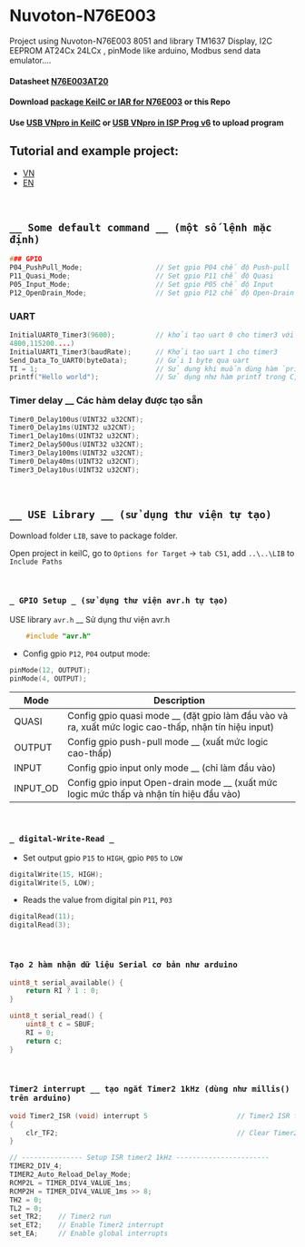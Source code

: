 # Nuvoton-N76E003

Project using Nuvoton-N76E003 8051 and library TM1637 Display, I2C EEPROM AT24Cx 24LCx , pinMode like arduino, Modbus send data emulator....

#### Datasheet [N76E003AT20](https://www.nuvoton.com/export/resource-files/DS_N76E003_EN_Rev1.10.pdf)

#### Download [package KeilC or IAR for N76E003](https://www.nuvoton.com/products/microcontrollers/8bit-8051-mcus/low-pin-count-8051-series/n76e003/?group=Software&tab=2) or this Repo
#### Use [USB VNpro in KeilC](http://vidieukhien.org/tich-hop-kit-vdk-1-0-vao-keil-c.html) or [USB VNpro in  ISP Prog v6](http://vidieukhien.org/phan-mem-isp-prog-v6.html) to upload program

## Tutorial and example project:
- [VN](http://vidieukhien.org/category/8051/ms51fb9ae)
- [EN](https://embedded-lab.com/blog/getting-started-nuvoton-8-bit-microcontrollers-coding-part-1/)

&nbsp;

## `__ Some default command __ (một số lệnh mặc định)`
```c
### GPIO
P04_PushPull_Mode;                  // Set gpio P04 chế độ Push-pull    - Output low-high
P11_Quasi_Mode;                     // Set gpio P11 chế độ Quasi        - Output low-high, input
P05_Input_Mode;                     // Set gpio P05 chế độ Input        - Input
P12_OpenDrain_Mode;                 // Set gpio P12 chế độ Open-Drain   - Output low, input
```

### UART
```c
InitialUART0_Timer3(9600);          // khởi tạo uart 0 cho timer3 với tốc độ baud là 9600 (có thể đặt
4800,115200....)
InitialUART1_Timer3(baudRate);      // Khởi tạo uart 1 cho timer3
Send_Data_To_UART0(byteData);       // Gửi 1 byte qua uart
TI = 1;                             // Sử dụng khi muốn dùng hàm `printf()`
printf("Hello world");              // Sử dụng như hàm printf trong C, gửi dữ liệu qua Serial
```
    
### Timer delay __ Các hàm delay được tạo sẵn
```c
Timer0_Delay100us(UINT32 u32CNT);
Timer0_Delay1ms(UINT32 u32CNT);
Timer1_Delay10ms(UINT32 u32CNT);
Timer2_Delay500us(UINT32 u32CNT);
Timer3_Delay100ms(UINT32 u32CNT);
Timer0_Delay40ms(UINT32 u32CNT);
Timer3_Delay10us(UINT32 u32CNT);
```


&nbsp;

## `__ USE Library __ (sử dụng thư viện tự tạo)`
Download folder `LIB`, save to package folder.

Open project in keilC, go to `Options for Target` -> `tab C51`, add `..\..\LIB` to `Include Paths`

&nbsp;

### `_ GPIO Setup _ (sử dụng thư viện avr.h tự tạo)`
USE library `avr.h` __ Sử dụng thư viện avr.h
```c
    #include "avr.h"
```

- Config gpio `P12`, `P04` output mode:
```c
pinMode(12, OUTPUT);
pinMode(4, OUTPUT);
```

| Mode    | Description |
| ------  | ----------- |
| QUASI   | Config gpio quasi mode __ (đặt gpio làm đầu vào và ra, xuất mức logic cao-thấp, nhận tín hiệu input)|
| OUTPUT  | Config gpio push-pull mode __ (xuất mức logic cao-thấp)|
| INPUT   | Config gpio input only mode __ (chỉ làm đầu vào) |
| INPUT_OD| Config gpio input Open-drain mode __ (xuất mức logic mức thấp và nhận tín hiệu đầu vào) |

&nbsp;

### `_ digital-Write-Read _`

- Set output gpio `P15` to `HIGH`, gpio `P05` to `LOW`
```c
digitalWrite(15, HIGH);
digitalWrite(5, LOW);
```

- Reads the value from digital pin `P11`, `P03`

```c
digitalRead(11);
digitalRead(3);
```
&nbsp;

### `Tạo 2 hàm nhận dữ liệu Serial cơ bản như arduino`
```c
uint8_t serial_available() {
	return RI ? 1 : 0;
}

uint8_t serial_read() {
	uint8_t c = SBUF;
	RI = 0;
	return c;
}
```
&nbsp;

### `Timer2 interrupt __ tạo ngắt Timer2 1kHz (dùng như millis() trên arduino)`
```c
void Timer2_ISR (void) interrupt 5                      // Timer2 ISR funtion
{
	clr_TF2;                                            // Clear Timer2 Interrupt Flag
}

// --------------- Setup ISR timer2 1kHz -----------------------
TIMER2_DIV_4;
TIMER2_Auto_Reload_Delay_Mode;
RCMP2L = TIMER_DIV4_VALUE_1ms;
RCMP2H = TIMER_DIV4_VALUE_1ms >> 8;
TH2 = 0;
TL2 = 0;
set_TR2;    // Timer2 run
set_ET2;    // Enable Timer2 interrupt
set_EA;		// Enable global interrupts
```
